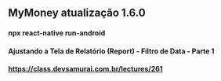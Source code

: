 ## MyMoney atualização 1.6.0

#### npx react-native run-android

#### Ajustando a Tela de Relatório (Report) - Filtro de Data - Parte 1

#### https://class.devsamurai.com.br/lectures/261
